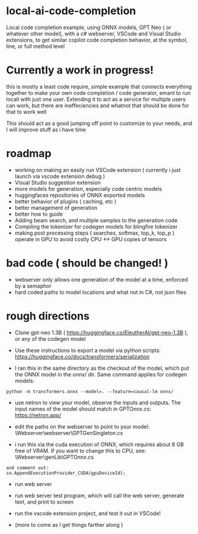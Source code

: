 # local-ai-code-completion
Local code completion example, using ONNX models, GPT Neo ( or whatever other model), with a c# webserver, VSCode and Visual Studio extensions, to get similar copilot code completion behavior, at the symbol, line, or full method level


# Currently a work in progress!

this is mostly a least code require, simple example that connects everything together to make your own code completion / code generator, emant to run locall with just one user. Extending it to act as a service for multiple users can work, but there are ineffeciencies and whatnot that should be done for that to work well 

This should act as a good jumping off point to customize to your needs, and I will improve stuff as i have time


# roadmap
- working on making an easily run VSCode extension ( currently i just launch via vscode extension debug )
- Visual Studio suggestion extension
- more models for generation, especially code centric models
- huggingfaces repositories of ONNX exported models
- better behavior of plugins ( caching, etc )
- better management of generation
- better how to guide
- Adding beam search, and multiple samples to the generation code
- Compiling the tokenizer for codegen models for blingfire tokenizer
- making post processing steps ( searches, softmax, top_k, top_p ) operate in GPU to avoid costly CPU <-> GPU copies of tensors


# bad code ( should be changed! )
- webserver only allows one generation of the model at a time, enforced by a semaphor
- hard coded paths to model locations and what not in C#, not json files


# rough directions
- Clone gpt-neo 1.3B ( https://huggingface.co/EleutherAI/gpt-neo-1.3B ), or any of the codegen model

- Use these instructions to export a model via python scripts: https://huggingface.co/docs/transformers/serialization

- I ran this in the same directory as the checkout of the model, which put the ONNX model in the onnx/ dir. Same command applies for codegen models:
```
python -m transformers.onnx --model=. --feature=causal-lm onnx/
```

- use netron to view your model, observe the inputs and outputs. The input names of the model should match in GPTOnnx.cs: https://netron.app/

- edit the paths on the webserver to point to your model: \Webserver\webserver\GPTGenSingleton.cs

- i run this via the cuda execution of ONNX, which requires about 8 GB free of VRAM. If you want to change this to CPU, see: \Webserver\genLib\GPTOnnx.cs
```
and comment out:
so.AppendExecutionProvider_CUDA(gpuDeviceId);
```
- run web server

- run web server test program, which will call the web server, generate text, and print to screen

- run the vscode extension project, and test it out in VSCode!

- (more to come as I get things farther along )
